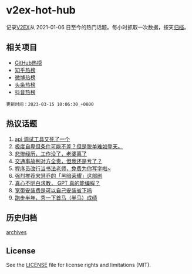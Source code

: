 # v2ex-hot-hub

 记录[V2EX](https://www.v2ex.com/)从 2021-01-06 日至今的热门话题。每小时抓取一次数据，按天[归档](archives)。
 
 ## 相关项目

- [GitHub热榜](https://github.com/lonnyzhang423/github-hot-hub)
- [知乎热榜](https://github.com/lonnyzhang423/zhihu-hot-hub)
- [微博热榜](https://github.com/lonnyzhang423/weibo-hot-hub)
- [头条热榜](https://github.com/lonnyzhang423/toutiao-hot-hub)
- [抖音热榜](https://github.com/lonnyzhang423/douyin-hot-hub)


 `更新时间：2023-03-15 10:06:30 +0800`

## 热议话题

1. [api 调试工具又死了一个](https://www.v2ex.com/t/923819)
1. [极度自卑但条件可能不差？但是脱单难如登天。](https://www.v2ex.com/t/924027)
1. [悲惨经历，工作没了，老婆离了](https://www.v2ex.com/t/924034)
1. [交通事故判对方全责，但我还是亏了？](https://www.v2ex.com/t/923840)
1. [程序员改行当书法老师，免费为你写字啦~](https://www.v2ex.com/t/923853)
1. [强烈推荐宋慧乔的「黑暗荣耀」这部剧](https://www.v2ex.com/t/923855)
1. [真心不明白求教， GPT 真的能编程？](https://www.v2ex.com/t/924080)
1. [宽带安装费是可以自己安装省下吗](https://www.v2ex.com/t/923817)
1. [跑步半年，秀一下首马（半马）成绩](https://www.v2ex.com/t/923839)

## 历史归档

[archives](archives)

## License

See the [LICENSE](LICENSE) file for license rights and limitations (MIT).
